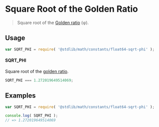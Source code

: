 # Square Root of the Golden Ratio

> Square root of the [Golden ratio][phi] (φ).

<section class="usage">

## Usage

``` javascript
var SQRT_PHI = require( '@stdlib/math/constants/float64-sqrt-phi' );
```

#### SQRT_PHI

Square root of the [golden ratio][phi].

``` javascript
SQRT_PHI === 1.272019649514069;
```

<!-- </usage> -->


<section class="examples">

## Examples

<!-- TODO: better example -->

``` javascript
var SQRT_PHI = require( '@stdlib/math/constants/float64-sqrt-phi' );

console.log( SQRT_PHI );
// => 1.272019649514069
```

<!-- </examples> -->


<section class="links">

<!-- FIXME -->

[phi]: @stdlib/math/constants/float64-phi

<!-- </links> -->
